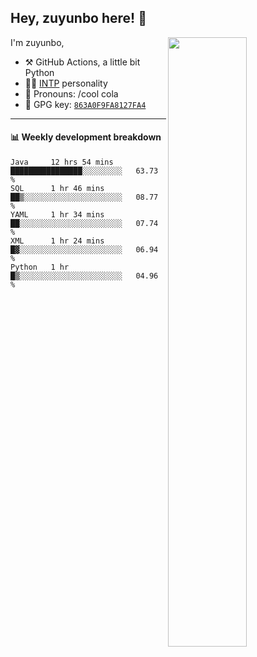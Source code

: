 

## Hey, zuyunbo here! :wave: 
[<img align="right" width="50%" src="https://github-readme-stats.vercel.app/api?username=zuyunbo&theme=dark&show_icons=true">](https://metrics.lecoq.io/ouuan?template=classic)

I'm zuyunbo,

-   :hammer_and_pick: GitHub Actions, a little bit Python
-   :man_scientist: [INTP](https://www.16personalities.com/profiles/3302586f07ca3) personality
-   :man: Pronouns: /cool cola
-   :key: GPG key: [`863A0F9FA8127FA4`](https://github.com/zuyunbo.gpg)

---

#### :bar_chart: Weekly development breakdown

<!--START_SECTION:waka-->
```text
Java     12 hrs 54 mins  ████████████████░░░░░░░░░   63.73 % 
SQL      1 hr 46 mins    ██▒░░░░░░░░░░░░░░░░░░░░░░   08.77 % 
YAML     1 hr 34 mins    ██░░░░░░░░░░░░░░░░░░░░░░░   07.74 % 
XML      1 hr 24 mins    █▓░░░░░░░░░░░░░░░░░░░░░░░   06.94 % 
Python   1 hr            █▒░░░░░░░░░░░░░░░░░░░░░░░   04.96 % 
```
<!--END_SECTION:waka-->


